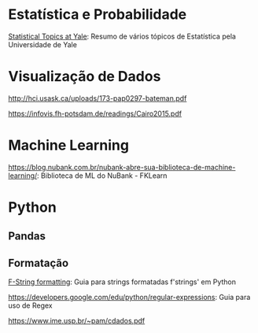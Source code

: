 # Estatística e Probabilidade
[Statistical Topics at Yale](http://www.stat.yale.edu/Courses/1997-98/101/toplist.htm): Resumo de vários tópicos de Estatística pela Universidade de Yale

# Visualização de Dados
http://hci.usask.ca/uploads/173-pap0297-bateman.pdf

https://infovis.fh-potsdam.de/readings/Cairo2015.pdf

# Machine Learning

https://blog.nubank.com.br/nubank-abre-sua-biblioteca-de-machine-learning/: Biblioteca de ML do NuBank - FKLearn

# Python
## Pandas

## Formatação

[F-String formatting](https://realpython.com/python-formatted-output/): Guia para strings formatadas f'strings' em Python

https://developers.google.com/edu/python/regular-expressions: Guia para uso de Regex






https://www.ime.usp.br/~pam/cdados.pdf
